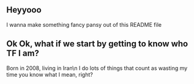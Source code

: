 ## Heyyooo

<p>I wanna make something fancy pansy out of this README file</p>
<h2>Ok Ok, what if we start by getting to know who TF I am?</h2>
<p>Born in 2008, living in Iran\n
I do lots of things that count as wasting my time
you know what I mean, right?</p>
